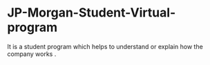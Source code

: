 # JP-Morgan-Student-Virtual-program
It is a student program which helps to understand or explain  how the company works .
